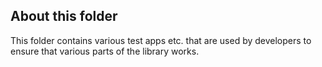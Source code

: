 ## About this folder

This folder contains various test apps etc. that are used by developers to ensure that various parts of the library works.
